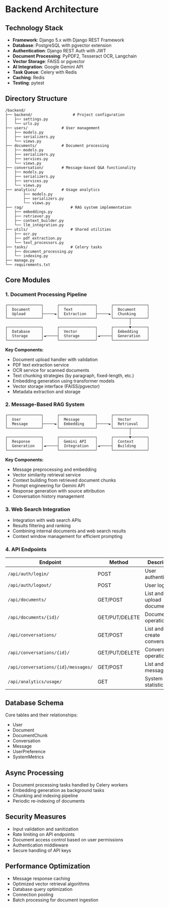 # Backend Architecture

## Technology Stack

- **Framework**: Django 5.x with Django REST Framework
- **Database**: PostgreSQL with pgvector extension
- **Authentication**: Django REST Auth with JWT
- **Document Processing**: PyPDF2, Tesseract OCR, Langchain
- **Vector Storage**: FAISS or pgvector
- **AI Integration**: Google Gemini API
- **Task Queue**: Celery with Redis
- **Caching**: Redis
- **Testing**: pytest

## Directory Structure

```
/backend/
├── backend/                  # Project configuration
│   ├── settings.py
│   └── urls.py
├── users/               # User management
│   ├── models.py
│   ├── serializers.py
│   └── views.py
├── documents/           # Document processing
│   ├── models.py
│   ├── serializers.py
│   ├── services.py
│   └── views.py
├── conversation/        # Message-based Q&A functionality
│   ├── models.py
│   ├── serializers.py
│   ├── services.py
│   └── views.py
├── analytics/           # Usage analytics
│       ├── models.py
│       ├── serializers.py
│       └── views.py
├── rag/                     # RAG system implementation
│   ├── embeddings.py
│   ├── retriever.py
│   ├── context_builder.py
│   └── llm_integration.py
├── utils/                   # Shared utilities
│   ├── ocr.py
│   ├── pdf_extraction.py
│   └── text_processors.py
├── tasks/                   # Celery tasks
│   ├── document_processing.py
│   └── indexing.py
├── manage.py
└── requirements.txt
```

## Core Modules

### 1. Document Processing Pipeline

```
┌───────────────┐      ┌────────────────┐      ┌───────────────┐
│  Document     │      │  Text          │      │  Document     │
│  Upload       ├─────►│  Extraction    ├─────►│  Chunking     │
└───────────────┘      └────────────────┘      └───────┬───────┘
                                                       │
┌───────────────┐      ┌────────────────┐      ┌───────▼───────┐
│  Database     │      │  Vector        │      │  Embedding    │
│  Storage      │◄─────┤  Storage       │◄─────┤  Generation   │
└───────────────┘      └────────────────┘      └───────────────┘
```

**Key Components:**
- Document upload handler with validation
- PDF text extraction service
- OCR service for scanned documents
- Text chunking strategies (by paragraph, fixed-length, etc.)
- Embedding generation using transformer models
- Vector storage interface (FAISS/pgvector)
- Metadata extraction and storage

### 2. Message-Based RAG System

```
┌───────────────┐      ┌────────────────┐      ┌───────────────┐
│  User         │      │  Message       │      │  Vector       │
│  Message      ├─────►│  Embedding     ├─────►│  Retrieval    │
└───────────────┘      └────────────────┘      └───────┬───────┘
                                                       │
┌───────────────┐      ┌────────────────┐      ┌───────▼───────┐
│  Response     │      │  Gemini API    │      │  Context      │
│  Generation   │◄─────┤  Integration   │◄─────┤  Building     │
└───────────────┘      └────────────────┘      └───────────────┘
```

**Key Components:**
- Message preprocessing and embedding
- Vector similarity retrieval service
- Context building from retrieved document chunks
- Prompt engineering for Gemini API
- Response generation with source attribution
- Conversation history management

### 3. Web Search Integration

- Integration with web search APIs
- Results filtering and ranking
- Combining internal documents and web search results
- Context window management for efficient prompting

### 4. API Endpoints

| Endpoint | Method | Description |
|----------|--------|-------------|
| `/api/auth/login/` | POST | User authentication |
| `/api/auth/logout/` | POST | User logout |
| `/api/documents/` | GET/POST | List and upload documents |
| `/api/documents/{id}/` | GET/PUT/DELETE | Document operations |
| `/api/conversations/` | GET/POST | List and create conversations |
| `/api/conversations/{id}/` | GET/PUT/DELETE | Conversation operations |
| `/api/conversations/{id}/messages/` | GET/POST | List and send messages |
| `/api/analytics/usage/` | GET | System usage statistics |

## Database Schema

Core tables and their relationships:
- User
- Document
- DocumentChunk
- Conversation
- Message
- UserPreference
- SystemMetrics

## Async Processing

- Document processing tasks handled by Celery workers
- Embedding generation as background tasks
- Chunking and indexing pipeline
- Periodic re-indexing of documents

## Security Measures

- Input validation and sanitization
- Rate limiting on API endpoints
- Document access control based on user permissions
- Authentication middleware
- Secure handling of API keys

## Performance Optimization

- Message response caching
- Optimized vector retrieval algorithms
- Database query optimization
- Connection pooling
- Batch processing for document ingestion